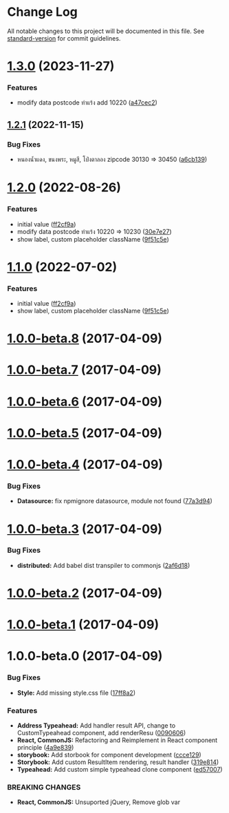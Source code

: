 # Change Log

All notable changes to this project will be documented in this file. See [standard-version](https://github.com/conventional-changelog/standard-version) for commit guidelines.

<a name="1.3.0"></a>
# [1.3.0](https://github.com/sangzn34/react-thailand-address-input/compare/v1.2.1...v1.3.0) (2023-11-27)


### Features

* modify data postcode ท่าแร้ง add 10220 ([a47cec2](https://github.com/sangzn34/react-thailand-address-input/commit/a47cec2))



<a name="1.2.1"></a>
## [1.2.1](https://github.com/sangzn34/react-thailand-address-input/compare/v1.2.0...v1.2.1) (2022-11-15)


### Bug Fixes

*  หนองน้ำแดง, ขนงพระ, หมูสี, โป่งตาลอง zipcode 30130 => 30450 ([a6cb139](https://github.com/sangzn34/react-thailand-address-input/commit/a6cb139))



<a name="1.2.0"></a>
# [1.2.0](https://github.com/sangzn34/react-thailand-address-input/compare/v1.0.0-beta.8...v1.2.0) (2022-08-26)


### Features

* initial value ([ff2cf9a](https://github.com/sangzn34/react-thailand-address-input/commit/ff2cf9a))
* modify data postcode ท่าแร้ง 10220 => 10230 ([30e7e27](https://github.com/sangzn34/react-thailand-address-input/commit/30e7e27))
* show label, custom placeholder className ([9f51c5e](https://github.com/sangzn34/react-thailand-address-input/commit/9f51c5e))



<a name="1.1.0"></a>
# [1.1.0](https://github.com/sangzn34/react-thailand-address-input/compare/v1.0.0-beta.8...v1.1.0) (2022-07-02)


### Features

* initial value ([ff2cf9a](https://github.com/sangzn34/react-thailand-address-input/commit/ff2cf9a))
* show label, custom placeholder className ([9f51c5e](https://github.com/sangzn34/react-thailand-address-input/commit/9f51c5e))



<a name="1.0.0-beta.8"></a>
# [1.0.0-beta.8](https://github.com/zapkub/react-thailand-address-typeahead/compare/v1.0.0-beta.7...v1.0.0-beta.8) (2017-04-09)



<a name="1.0.0-beta.7"></a>
# [1.0.0-beta.7](https://github.com/zapkub/react-thailand-address-typeahead/compare/v1.0.0-beta.6...v1.0.0-beta.7) (2017-04-09)



<a name="1.0.0-beta.6"></a>
# [1.0.0-beta.6](https://github.com/zapkub/react-thailand-address-typeahead/compare/v1.0.0-beta.5...v1.0.0-beta.6) (2017-04-09)



<a name="1.0.0-beta.5"></a>
# [1.0.0-beta.5](https://github.com/zapkub/react-thailand-address-typeahead/compare/v1.0.0-beta.4...v1.0.0-beta.5) (2017-04-09)



<a name="1.0.0-beta.4"></a>
# [1.0.0-beta.4](https://github.com/zapkub/react-thailand-address-typeahead/compare/v1.0.0-beta.3...v1.0.0-beta.4) (2017-04-09)


### Bug Fixes

* **Datasource:** fix npmignore datasource, module not found ([77a3d94](https://github.com/zapkub/react-thailand-address-typeahead/commit/77a3d94))



<a name="1.0.0-beta.3"></a>
# [1.0.0-beta.3](https://github.com/zapkub/react-thailand-address-typeahead/compare/v1.0.0-beta.2...v1.0.0-beta.3) (2017-04-09)


### Bug Fixes

* **distributed:** Add babel dist transpiler to commonjs ([2af6d18](https://github.com/zapkub/react-thailand-address-typeahead/commit/2af6d18))



<a name="1.0.0-beta.2"></a>
# [1.0.0-beta.2](https://github.com/zapkub/jquery.Thailand.js/compare/v1.0.0-beta.1...v1.0.0-beta.2) (2017-04-09)



<a name="1.0.0-beta.1"></a>
# [1.0.0-beta.1](https://github.com/zapkub/jquery.Thailand.js/compare/v1.0.0-beta.0...v1.0.0-beta.1) (2017-04-09)



<a name="1.0.0-beta.0"></a>
# 1.0.0-beta.0 (2017-04-09)


### Bug Fixes

* **Style:** Add missing style.css file ([17ff8a2](https://github.com/zapkub/jquery.Thailand.js/commit/17ff8a2))


### Features

* **Address Typeahead:** Add handler result API, change to CustomTypeahead component, add renderResu ([0090606](https://github.com/zapkub/jquery.Thailand.js/commit/0090606))
* **React, CommonJS:** Refactoring and Reimplement in React component principle ([4a9e839](https://github.com/zapkub/jquery.Thailand.js/commit/4a9e839))
* **storybook:** Add storbook for component development ([ccce129](https://github.com/zapkub/jquery.Thailand.js/commit/ccce129))
* **Storybook:** Add custom ResultItem rendering, result handler ([319e814](https://github.com/zapkub/jquery.Thailand.js/commit/319e814))
* **Typeahead:** Add custom simple typeahead clone component ([ed57007](https://github.com/zapkub/jquery.Thailand.js/commit/ed57007))


### BREAKING CHANGES

* **React, CommonJS:** Unsuported jQuery, Remove glob var
